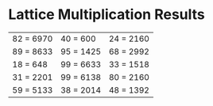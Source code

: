 # Lattice Multiplication Results

|   |   |   |
|---|---|---|
| 82 = 6970 | 40 = 600 | 24 = 2160 |
| 89 = 8633 | 95 = 1425 | 68 = 2992 |
| 18 = 648 | 99 = 6633 | 33 = 1518 |
| 31 = 2201 | 99 = 6138 | 80 = 2160 |
| 59 = 5133 | 38 = 2014 | 48 = 1392 |
